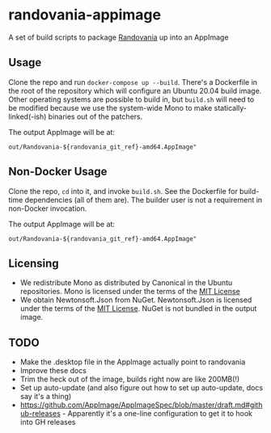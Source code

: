 # randovania-appimage

A set of build scripts to package [Randovania](https://github.com/randovania/randovania) up into an AppImage

## Usage

Clone the repo and run `docker-compose up --build`. There's a Dockerfile in the root of the repository which will configure an Ubuntu 20.04 build image. Other operating systems are possible to build in, but `build.sh` will need to be modified because we use the system-wide Mono to make statically-linked(-ish) binaries out of the patchers.

The output AppImage will be at:

```
out/Randovania-${randovania_git_ref}-amd64.AppImage"
```

## Non-Docker Usage

Clone the repo, `cd` into it, and invoke `build.sh`. See the Dockerfile for build-time dependencies (all of them are). The builder user is not a requirement in non-Docker invocation.

The output AppImage will be at:

```
out/Randovania-${randovania_git_ref}-amd64.AppImage"
```

## Licensing

* We redistribute Mono as distributed by Canonical in the Ubuntu repositories. Mono is licensed under the terms of the [MIT License](https://github.com/mono/mono/blob/main/LICENSE)
* We obtain Newtonsoft.Json from NuGet. Newtonsoft.Json is licensed under the terms of the [MIT License](https://github.com/JamesNK/Newtonsoft.Json/blob/master/LICENSE.md). NuGet is not bundled in the output image.

## TODO

* Make the .desktop file in the AppImage actually point to randovania
* Improve these docs
* Trim the heck out of the image, builds right now are like 200MB(!)
* Set up auto-update (and also figure out how to set up auto-update, docs say it's a thing)
 * https://github.com/AppImage/AppImageSpec/blob/master/draft.md#github-releases - Apparently it's a one-line configuration to get it to hook into GH releases
